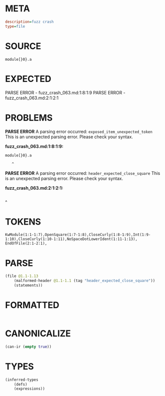 # META
~~~ini
description=fuzz crash
type=file
~~~
# SOURCE
~~~roc
module[}0}.a
~~~
# EXPECTED
PARSE ERROR - fuzz_crash_063.md:1:8:1:9
PARSE ERROR - fuzz_crash_063.md:2:1:2:1
# PROBLEMS
**PARSE ERROR**
A parsing error occurred: `exposed_item_unexpected_token`
This is an unexpected parsing error. Please check your syntax.

**fuzz_crash_063.md:1:8:1:9:**
```roc
module[}0}.a
```
       ^


**PARSE ERROR**
A parsing error occurred: `header_expected_close_square`
This is an unexpected parsing error. Please check your syntax.

**fuzz_crash_063.md:2:1:2:1:**
```roc

```
^


# TOKENS
~~~zig
KwModule(1:1-1:7),OpenSquare(1:7-1:8),CloseCurly(1:8-1:9),Int(1:9-1:10),CloseCurly(1:10-1:11),NoSpaceDotLowerIdent(1:11-1:13),
EndOfFile(2:1-2:1),
~~~
# PARSE
~~~clojure
(file @1.1-1.13
	(malformed-header @1.1-1.1 (tag "header_expected_close_square"))
	(statements))
~~~
# FORMATTED
~~~roc
~~~
# CANONICALIZE
~~~clojure
(can-ir (empty true))
~~~
# TYPES
~~~clojure
(inferred-types
	(defs)
	(expressions))
~~~
